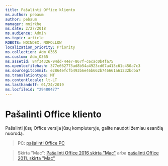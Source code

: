 ```yaml
---
title: Pašalinti Office kliento
ms.author: pebaum
author: pebaum
manager: mnirkhe
ms.date: 2/27/2018
ms.audience: Admin
ms.topic: article
ROBOTS: NOINDEX, NOFOLLOW
localization_priority: Priority
ms.collection: Adm_O365
ms.custom: Adm_O365
ms.assetid: 84f34326-94dd-44e7-867f-c6cac0b4fa75
ms.openlocfilehash: 377e662773ad8b54a4923cd07a413c61c450a7c3
ms.sourcegitcommit: e2864efcfb493b6e46b662b746661a61232bdba7
ms.translationtype: MT
ms.contentlocale: lt-LT
ms.lasthandoff: 01/24/2019
ms.locfileid: "29480477"
---
```

# <a name="uninstall-office-client"></a>Pašalinti Office kliento

Pašalinti jūsų Office versija jūsų kompiuteryje, galite naudoti žemiau esančią nuorodą.
  
> PC: [pašalinti Office PC](https://support.office.com/article/https://support.office.com/en-us/article/Uninstall-Office-from-a-PC-9dd49b83-264a-477a-8fcc-2fdf5dbf61d8.aspx)
    
> Skirta "Mac": [Pašalinti Office 2016 skirta "Mac"](https://support.office.com/article/https://support.office.com/en-us/article/Uninstall-Office-2016-for-Mac-eefa1199-5b58-43af-8a3d-b73dc1a8cae3.aspx) arba [pašalinti Office 2011, skirta "Mac"](https://support.office.com/article/https://support.office.com/en-us/article/Uninstall-Office-2011-for-Mac-4bfcd230-0ea1-4656-bf30-dbfa44d358fa.aspx)
    


